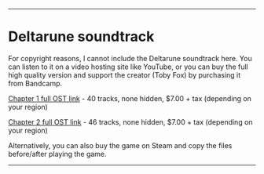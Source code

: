 
***

# Deltarune soundtrack

For copyright reasons, I cannot include the Deltarune soundtrack here. You can listen to it on a video hosting site like YouTube, or you can buy the full high quality version and support the creator (Toby Fox) by purchasing it from Bandcamp.

[Chapter 1 full OST link](https://tobyfox.bandcamp.com/album/deltarune-chapter-1-ost) - 40 tracks, none hidden, $7.00 + tax (depending on your region)

[Chapter 2 full OST link](https://tobyfox.bandcamp.com/album/deltarune-chapter-2-ost) - 46 tracks, none hidden, $7.00 + tax (depending on your region)

Alternatively, you can also buy the game on Steam and copy the files before/after playing the game.

***

